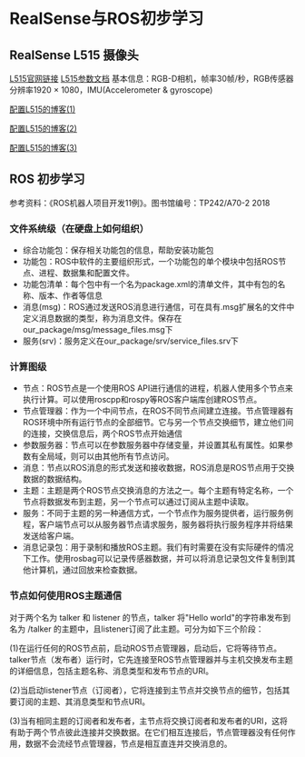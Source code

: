 # RealSense与ROS初步学习

## RealSense L515 摄像头

[L515官网链接](https://www.intelrealsense.com/zh-hans/lidar-camera-l515/) [L515参数文档](https://www.intelrealsense.com/download/7691/)
基本信息：RGB-D相机，帧率30帧/秒，RGB传感器分辨率1920 × 1080，IMU(Accelerometer & gyroscope)

[配置L515的博客(1)](https://blog.csdn.net/zhuyonggan/article/details/107548001)

[配置L515的博客(2)](https://blog.csdn.net/zhuyonggan/article/details/107945393)

[配置L515的博客(3)](https://blog.csdn.net/zhuyonggan/article/details/107975274)

## ROS 初步学习
参考资料：《ROS机器人项目开发11例》。图书馆编号：TP242/A70-2 2018

### 文件系统级（在硬盘上如何组织）

* 综合功能包：保存相关功能包的信息，帮助安装功能包
* 功能包：ROS中软件的主要组织形式，一个功能包的单个模块中包括ROS节点、进程、数据集和配置文件。
* 功能包清单：每个包中有一个名为package.xml的清单文件，其中有包的名称、版本、作者等信息
* 消息(msg)：ROS通过发送ROS消息进行通信，可在具有.msg扩展名的文件中定义消息数据的类型，称为消息文件。保存在our_package/msg/message_files.msg下
* 服务(srv)：服务定义在our_package/srv/service_files.srv下

### 计算图级

* 节点：ROS节点是一个使用ROS API进行通信的进程，机器人使用多个节点来执行计算。可以使用roscpp和rospy等ROS客户端库创建ROS节点。
* 节点管理器：作为一个中间节点，在ROS不同节点间建立连接。节点管理器有ROS环境中所有运行节点的全部细节。它与另一个节点交换细节，建立他们间的连接，交换信息后，两个ROS节点开始通信
* 参数服务器：节点可以在参数服务器中存储变量，并设置其私有属性。如果参数有全局域，则可以由其他所有节点访问。
* 消息：节点以ROS消息的形式发送和接收数据，ROS消息是ROS节点用于交换数据的数据结构。
* 主题：主题是两个ROS节点交换消息的方法之一。每个主题有特定名称，一个节点将数据发布到主题，另一个节点可以通过订阅从主题中读取。
* 服务：不同于主题的另一种通信方式，一个节点作为服务提供者，运行服务例程，客户端节点可以从服务器节点请求服务，服务器将执行服务程序并将结果发送给客户端。
* 消息记录包：用于录制和播放ROS主题。我们有时需要在没有实际硬件的情况下工作。使用rosbag可以记录传感器数据，并可以将消息记录包文件复制到其他计算机，通过回放来检查数据。

### 节点如何使用ROS主题通信
对于两个名为 talker 和 listener 的节点，talker 将"Hello world"的字符串发布到名为 /talker 的主题中，且listener订阅了此主题。可分为如下三个阶段：

(1)在运行任何的ROS节点前，启动ROS节点管理器，启动后，它将等待节点。talker节点（发布者）运行时，它先连接至ROS节点管理器并与主机交换发布主题的详细信息，包括主题名称、消息类型和发布节点的URI。

(2)当启动listener节点（订阅者），它将连接到主节点并交换节点的细节，包括其要订阅的主题、其消息类型和节点URI。

(3)当有相同主题的订阅者和发布者，主节点将交换订阅者和发布者的URI，这将有助于两个节点彼此连接并交换数据。在它们相互连接后，节点管理器没有任何作用，数据不会流经节点管理器，节点是相互直连并交换消息的。